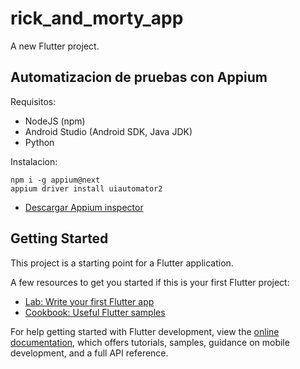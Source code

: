 # rick_and_morty_app

A new Flutter project.

## Automatizacion de pruebas con Appium

Requisitos:

- NodeJS (npm)
- Android Studio (Android SDK, Java JDK)
- Python

Instalacion:

```console
npm i -g appium@next
appium driver install uiautomator2
```

- [Descargar Appium inspector](https://github.com/appium/appium-inspector/releases)

## Getting Started

This project is a starting point for a Flutter application.

A few resources to get you started if this is your first Flutter project:

- [Lab: Write your first Flutter app](https://docs.flutter.dev/get-started/codelab)
- [Cookbook: Useful Flutter samples](https://docs.flutter.dev/cookbook)

For help getting started with Flutter development, view the
[online documentation](https://docs.flutter.dev/), which offers tutorials,
samples, guidance on mobile development, and a full API reference.
